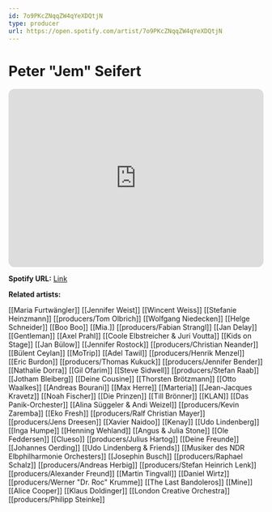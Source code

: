```yaml
---
id: 7o9PKcZNqqZW4qYeXDQtjN
type: producer
url: https://open.spotify.com/artist/7o9PKcZNqqZW4qYeXDQtjN
---
```

# Peter "Jem" Seifert

<iframe style="border-radius:12px" src="https://open.spotify.com/embed/artist/7o9PKcZNqqZW4qYeXDQtjN" width="100%" height="352" frameBorder="0" allowfullscreen="" allow="autoplay; clipboard-write; encrypted-media; fullscreen; picture-in-picture" loading="lazy"></iframe>

**Spotify URL:** [Link](https://open.spotify.com/artist/7o9PKcZNqqZW4qYeXDQtjN)

**Related artists:**

[[Maria Furtwängler]]
[[Jennifer Weist]]
[[Wincent Weiss]]
[[Stefanie Heinzmann]]
[[producers/Tom Olbrich]]
[[Wolfgang Niedecken]]
[[Helge Schneider]]
[[Boo Boo]]
[[Mia.]]
[[producers/Fabian Strangl]]
[[Jan Delay]]
[[Gentleman]]
[[Axel Prahl]]
[[Coole Elbstreicher & Juri Voutta]]
[[Kids on Stage]]
[[Jan Bülow]]
[[Jennifer Rostock]]
[[producers/Christian Neander]]
[[Bülent Ceylan]]
[[MoTrip]]
[[Adel Tawil]]
[[producers/Henrik Menzel]]
[[Eric Burdon]]
[[producers/Thomas Kukuck]]
[[producers/Jennifer Bender]]
[[Nathalie Dorra]]
[[Gil Ofarim]]
[[Steve Sidwell]]
[[producers/Stefan Raab]]
[[Jotham Bleiberg]]
[[Deine Cousine]]
[[Thorsten Brötzmann]]
[[Otto Waalkes]]
[[Andreas Bourani]]
[[Max Herre]]
[[Marteria]]
[[Jean-Jacques Kravetz]]
[[Noah Fischer]]
[[Die Prinzen]]
[[Till Brönner]]
[[KLAN]]
[[Das Panik-Orchester]]
[[Alina Süggeler & Andi Weizel]]
[[producers/Kevin Zaremba]]
[[Eko Fresh]]
[[producers/Ralf Christian Mayer]]
[[producers/Jens Dreesen]]
[[Xavier Naidoo]]
[[Kenay]]
[[Udo Lindenberg]]
[[Inga Humpe]]
[[Henning Wehland]]
[[Angus & Julia Stone]]
[[Ole Feddersen]]
[[Clueso]]
[[producers/Julius Hartog]]
[[Deine Freunde]]
[[Johannes Oerding]]
[[Udo Lindenberg & Friends]]
[[Musiker des NDR Elbphilharmonie Orchesters]]
[[Josephin Busch]]
[[producers/Raphael Schalz]]
[[producers/Andreas Herbig]]
[[producers/Stefan Heinrich Lenk]]
[[producers/Alexander Freund]]
[[Martin Tingvall]]
[[Daniel Wirtz]]
[[producers/Werner "Dr. Roc" Krumme]]
[[The Last Bandoleros]]
[[Mine]]
[[Alice Cooper]]
[[Klaus Doldinger]]
[[London Creative Orchestra]]
[[producers/Philipp Steinke]]
